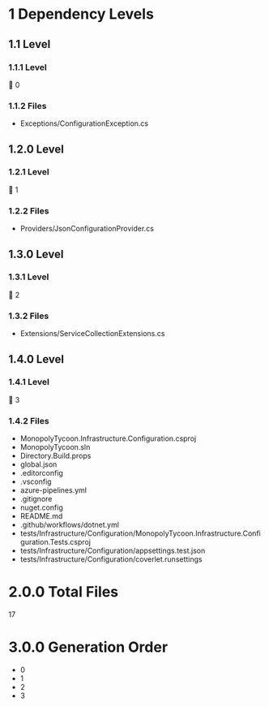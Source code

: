 # 1 Dependency Levels

## 1.1 Level

### 1.1.1 Level

🔹 0

### 1.1.2 Files

- Exceptions/ConfigurationException.cs

## 1.2.0 Level

### 1.2.1 Level

🔹 1

### 1.2.2 Files

- Providers/JsonConfigurationProvider.cs

## 1.3.0 Level

### 1.3.1 Level

🔹 2

### 1.3.2 Files

- Extensions/ServiceCollectionExtensions.cs

## 1.4.0 Level

### 1.4.1 Level

🔹 3

### 1.4.2 Files

- MonopolyTycoon.Infrastructure.Configuration.csproj
- MonopolyTycoon.sln
- Directory.Build.props
- global.json
- .editorconfig
- .vsconfig
- azure-pipelines.yml
- .gitignore
- nuget.config
- README.md
- .github/workflows/dotnet.yml
- tests/Infrastructure/Configuration/MonopolyTycoon.Infrastructure.Configuration.Tests.csproj
- tests/Infrastructure/Configuration/appsettings.test.json
- tests/Infrastructure/Configuration/coverlet.runsettings

# 2.0.0 Total Files

17

# 3.0.0 Generation Order

- 0
- 1
- 2
- 3

